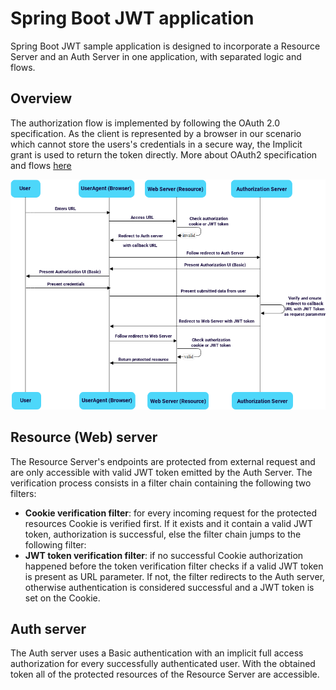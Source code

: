 # Spring Boot JWT application

Spring Boot JWT sample application is designed to incorporate a Resource Server and an Auth Server in one application, with separated logic and flows.

## Overview

The authorization flow is implemented by following the OAuth 2.0 specification. As the client is represented by a browser in our scenario which cannot store the users's credentials in a secure way, the Implicit grant is used to return the token directly. 
More about OAuth2 specification and flows [here](https://github.com/digital-consulting/oauth2) 

![oauth-diagram-implicit-spring-jwt](doc/oauth-diagram-implicit-spring-jwt.png) 


## Resource (Web) server

The Resource Server's endpoints are protected from external request and are only accessible with valid JWT token emitted by the Auth Server.
The verification process consists in a filter chain containing the following two filters:
* **Cookie verification filter**: for every incoming request for the protected resources Cookie is verified first. If it exists and it contain a valid JWT token, authorization is successful, else the filter chain jumps to the following filter: 
* **JWT token verification filter**: if no successful Cookie authorization happened before the token verification filter checks if a valid JWT token is present as URL parameter. If not, the filter redirects to the Auth server, otherwise authentication is considered successful and a JWT token is set on the Cookie.
 
## Auth server

The Auth server uses a Basic authentication with an implicit full access authorization for every successfully authenticated user. With the obtained token all of the protected resources of the Resource Server are accessible.   

